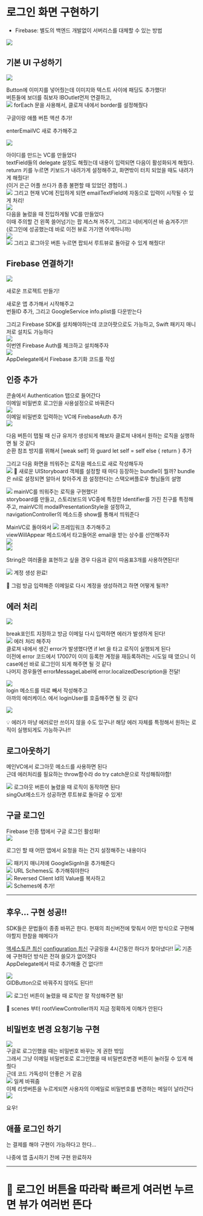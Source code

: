 # 로그인 화면 구현하기
* Firebase: 별도의 백엔드 개발없이 서버리스를 대체할 수 있는 방법


![](https://velog.velcdn.com/images/woojusm/post/1a729a89-f3bb-431f-898f-d4c093de944b/image.gif)

## 기본 UI 구성하기

![](https://velog.velcdn.com/images/woojusm/post/53d80625-2d98-4ecc-a422-ac51a832239d/image.png)

Button에 이미지를 넣어줬는데 이미지와 텍스트 사이에 패딩도 추가했다!  
버튼들에 보더를 줘보자  IBOutlet먼저 연결하고,  
![](https://velog.velcdn.com/images/woojusm/post/ae77b9b0-b738-4f2d-83c4-8dc396aaeb2e/image.png)
forEach 문을 사용해서, 클로져 내에서 border를 설정해줬다  

구글이랑 애플 버튼 액션 추가!  

enterEmailVC 새로 추가해주고  

![](https://velog.velcdn.com/images/woojusm/post/c6eec195-3fe3-43a2-bb76-9967214cf4a9/image.png)

아이디를 만드는 VC를 만들었다  
textField들의 delegate 설정도 해줬는데 내용이 입력되면 다음이 활성화되게 해줬다.
return 키를 누르면 키보드가 내려가게 설정해주고, 화면밖이 터치 되었을 때도 내려가게 해줬다!  
(이거 은근 어플 쓰다가 종종 불편할 때 있었던 경험이..)  
![](https://velog.velcdn.com/images/woojusm/post/ab5a4d68-bee0-48ba-a5f3-5aaee9f90510/image.png)
그리고 현재 VC에 진입하게 되면 emailTextField에 자동으로 입력이 시작될 수 있게 처리!  
![](https://velog.velcdn.com/images/woojusm/post/f64ec7a0-f738-432b-8b34-2eea1ad584c4/image.png)  
다음을 눌렀을 때 진입하게될 VC를 만들었다  
이때 주의할 건 왼쪽 쓸어넘기는 팝 제스쳐 꺼주기, 그리고 네비게이션 바 숨겨주기!!  
(로그인에 성공했는데 바로 이전 뷰로 가기엔 어색하니까)  
![](https://velog.velcdn.com/images/woojusm/post/ddea5c92-f5d3-4e6b-bf16-6192bd361095/image.png)  
![](https://velog.velcdn.com/images/woojusm/post/65702371-8e0e-4d86-ad85-35b5364a579b/image.png)
그리고 로그아웃 버튼 누르면 팝되서 루트뷰로 돌아갈 수 있게 해줬다!  

## Firebase 연결하기!

![](https://velog.velcdn.com/images/woojusm/post/c2d6ec75-22a3-4eeb-aac2-c90cd4bfb25e/image.png)

새로운 프로젝트 만들기!  

새로운 앱 추가해서 시작해주고  
번들ID 추가, 그리고 GoogleService info.plist를 다운받는다  

그리고 Firebase SDK를 설치해야하는데 코코아팟으로도 가능하고,
Swift 패키지 매니저로 설치도 가능하다  
![](https://velog.velcdn.com/images/woojusm/post/c30dae77-a5d4-41d3-82fb-d28902d6ec60/image.png)  
이번엔 Firebase Auth를 체크하고 설치해주자  
![](https://velog.velcdn.com/images/woojusm/post/b1b774c1-90ec-49d5-a14c-b58299cd4cbc/image.png)  
AppDelegate에서 Firebase 초기화 코드를 작성  

## 인증 추가  
콘솔에서 Authentication 탭으로 들어간다  
이메일 비밀번호 로그인을 사용설정으로 바꿔준다  
![](https://velog.velcdn.com/images/woojusm/post/7f1c5651-6cb3-423d-9c96-a4a28cb460d2/image.png)  
이메일 비밀번호 입력하는 VC에 FirebaseAuth 추가  
![](https://velog.velcdn.com/images/woojusm/post/64e53949-9a58-4996-b725-b5ff4cc7aeea/image.png)

다음 버튼이 탭될 때 신규 유저가 생성되게 해보자 클로져 내에서 원하는 로직을 실행하면 될 것 같다  
순환 참조 방지를 위해서 [weak self] 와 guard let self = self else { return } 추가

그리고 다음 화면을 띄워주는 로직을 메소드로 새로 작성해두자  
![](https://velog.velcdn.com/images/woojusm/post/2b8618d4-6697-4975-bf94-e2883c2590cd/image.png)
🤔 새로운 UIStoryboard 객체를 설정할 때 마다 등장하는 bundle이 뭘까?
bundle은 nil로 설정되면 알아서 찾아주게 끔 설정한다는 스택오버플로우 형님들의 설명

![](https://velog.velcdn.com/images/woojusm/post/449302dd-5da7-4b82-b9bb-cf473c34e97f/image.png)
mainVC를 띄워주는 로직을 구현했다!  
storyboard를 만들고, 스토리보드의 VC중에 특정한 Identifier를 가진 친구를 특정해주고,
mainVC의 modalPresentationStyle을 설정하고,  
navigationController의 메소드중 show를 통해서 띄워준다  


MainVC로 돌아와서 
![](https://velog.velcdn.com/images/woojusm/post/94396b30-9f8f-4240-a3bc-4d69bcaa2fb6/image.png)
프레임워크 추가해주고  
viewWillAppear 메소드에서 타고들어온 email을 받는 상수를 선언해주자  
![](https://velog.velcdn.com/images/woojusm/post/5b379901-212d-47ad-9cb1-e9f4a13ffde7/image.png)  
![](https://velog.velcdn.com/images/woojusm/post/51664920-89d2-4c93-847e-ff1b778012c9/image.png)

String은 여러줄을 표현하고 싶을 경우 다음과 같이 따옴표3개를 사용하면된다!  


![](https://velog.velcdn.com/images/woojusm/post/2a0e7c09-9c61-4ebf-8cc0-35ff1362377a/image.png)
계정 생성 완료!  

🤔 그럼 방금 입력해준 이메일로 다시 계정을 생성하려고 하면 어떻게 될까?

## 에러 처리
![](https://velog.velcdn.com/images/woojusm/post/b7810653-a4af-4d9b-be9b-b61c2886b976/image.png)

break포인트 지정하고 방금 이메일 다시 입력하면 에러가 발생하게 된다!  
![](https://velog.velcdn.com/images/woojusm/post/257ad035-4be6-463d-a8a8-ce8aab60468f/image.png)
에러 처리 해주자  
클로져 내에서 생긴 error가 발생했다면 if let 을 타고 로직이 실행되게 된다  
이전에 error 코드에서 17007이 이미 등록한 계정을 재등록하려는 시도일 때 였으니
이 case에선 바로 로그인이 되게 해주면 될 것 같다  
나머지 경우들엔 errorMessageLabel에 error.localizedDescription을 전달!

![](https://velog.velcdn.com/images/woojusm/post/ed2e2682-f2ad-46c9-8587-793b84221c80/image.png)  
login 메소드를 따로 빼서 작성해주고  
아까의 에러케이스 에서 loginUser를 호출해주면 될 것 같다  


![](https://velog.velcdn.com/images/woojusm/post/376a1140-aed5-4334-8556-66abf21bda6c/image.png)

💡 에러가 마냥 에러로만 쓰이지 않을 수도 있구나! 해당 에러 자체를 특정해서 원하는 로직이 실행되게도 가능하구나!!  


## 로그아웃하기

메인VC에서 로그아웃 메소드를 사용하면 된다  
근데 에러처리를 필요하는 throw함수라 do try catch문으로 작성해줘야함!  

![](https://velog.velcdn.com/images/woojusm/post/5ae2034b-3971-45f4-a4c4-96ea4c990dbf/image.png)
로그아웃 버튼이 눌렸을 때 로직이 동작하면 된다  
singOut메소드가 성공하면 루트뷰로 돌아갈 수 있게!  

## 구글 로그인

Firebase 인증 탭에서 구글 로그인 활성화!  
![](https://velog.velcdn.com/images/woojusm/post/c89dc9ae-6fac-4f01-8315-5a658bd24a79/image.png)

로그인 할 때 어떤 앱에서 요청을 하는 건지 설정해주는 내용이다  

![](https://velog.velcdn.com/images/woojusm/post/111e6aff-565e-48fc-97ea-91476edb6f89/image.png)
패키지 매니저에 GoogleSignIn을 추가해준다  
![](https://velog.velcdn.com/images/woojusm/post/9b155d71-f649-4467-8b0b-1e3a751fa49c/image.png)
URL Schemes도 추가해줘야한다  
![](https://velog.velcdn.com/images/woojusm/post/efb6e2db-a1f0-4cc8-b1d7-88ae837d0589/image.png)
Reversed Client Id의 Value를 복사하고  
![](https://velog.velcdn.com/images/woojusm/post/6339d865-4855-41b8-94dc-bc07adce3cc7/image.png)
Schemes에 추가!  
___
## 후우... 구현 성공!!
SDK들은 문법들이 종종 바뀌곤 한다. 
현재의 최신버전에 맞춰서 어떤 방식으로 구현해야할지 한참을 헤메다가    

[액세스토큰 최신](https://stackoverflow.com/questions/74799337/gidsignin-type-of-expression-is-ambiguous-without-more-context)
[configuration 최신](https://stackoverflow.com/questions/74498117/make-sure-gidclientid-is-set-in-info-plist-new-googlesignin-ios-version/74897652#74897652) 
구글링을 4시간동안 하다가 찾아냈다!!
![](https://velog.velcdn.com/images/woojusm/post/270c191c-7c08-4a3b-a253-620bdb4e4b85/image.png)
기존에 구현하던 방식은 전혀 쓸모가 없어졌다  
AppDelegate에서 따로 추가해줄 건 없다!!!  


![](https://velog.velcdn.com/images/woojusm/post/4d14d9b8-f02c-4d25-9f89-c2d1dd1909fc/image.png)  
GIDButton으로 바꿔주지 않아도 된다!!  


![](https://velog.velcdn.com/images/woojusm/post/9c901962-dcd1-43f7-a50a-52f9c154074f/image.png)
로그인 버튼이 눌렸을 때 로직만 잘 작성해주면 됨!  

🤔 scenes 부터 rootViewController까지 지금 정확하게 이해가 안된다  

## 비밀번호 변경 요청기능 구현


![](https://velog.velcdn.com/images/woojusm/post/b695fe66-9c09-42c3-bacd-a39ebf4b2ba1/image.png)  
구글로 로그인했을 때는 비밀번호 바꾸는 게 권한 밖임  
그래서 그냥 이메일 비밀번호로 로그인했을 때 비밀번호변경 버튼이 눌러질 수 있게 해줬다  
근데 코드 가독성이 안좋은 거 같음  
![](https://velog.velcdn.com/images/woojusm/post/72747191-ebb0-425b-832d-e43f2c1fa37d/image.png)
일케 바꿔줌  
이제 리셋버튼을 누르게되면 사용자의 이메일로 비밀번호를 변경하는 메일이 날라간다  
![](https://velog.velcdn.com/images/woojusm/post/0dedf41f-4c82-46b0-9217-ea9626df31f3/image.png)

요우!


## 애플 로그인 하기

는 결제를 해야 구현이 가능하다고 한다...

나중에 앱 출시하기 전에 구현 완료하자  


___

# 🤔 로그인 버튼을 따라락 빠르게 여러번 누르면 뷰가 여러번 뜬다  
